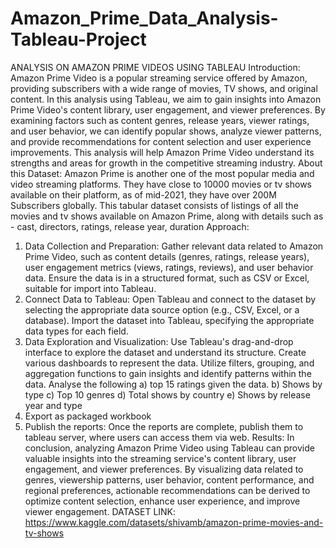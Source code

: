 # Amazon_Prime_Data_Analysis-Tableau-Project

ANALYSIS ON AMAZON PRIME VIDEOS
USING TABLEAU
Introduction:
Amazon Prime Video is a popular streaming service offered by Amazon, providing 
subscribers with a wide range of movies, TV shows, and original content. In this analysis 
using Tableau, we aim to gain insights into Amazon Prime Video's content library, user 
engagement, and viewer preferences. By examining factors such as content genres, 
release years, viewer ratings, and user behavior, we can identify popular shows, analyze 
viewer patterns, and provide recommendations for content selection and user experience 
improvements. This analysis will help Amazon Prime Video understand its strengths and 
areas for growth in the competitive streaming industry.
About this Dataset:
Amazon Prime is another one of the most popular media and video streaming platforms. 
They have close to 10000 movies or tv shows available on their platform, as of mid-2021, 
they have over 200M Subscribers globally. This tabular dataset consists of listings of all the 
movies and tv shows available on Amazon Prime, along with details such as - cast, 
directors, ratings, release year, duration
Approach:
1) Data Collection and Preparation: Gather relevant data related to Amazon Prime 
Video, such as content details (genres, ratings, release years), user engagement 
metrics (views, ratings, reviews), and user behavior data.
Ensure the data is in a structured format, such as CSV or Excel, suitable for import into 
Tableau.
2) Connect Data to Tableau:
Open Tableau and connect to the dataset by selecting the appropriate data source option 
(e.g., CSV, Excel, or a database).
Import the dataset into Tableau, specifying the appropriate data types for each field.
3) Data Exploration and Visualization:
Use Tableau's drag-and-drop interface to explore the dataset and understand its structure.
Create various dashboards to represent the data.
Utilize filters, grouping, and aggregation functions to gain insights and identify patterns 
within the data.
Analyse the following 
a) top 15 ratings given the data.
b) Shows by type
c) Top 10 genres
d) Total shows by country
e) Shows by release year and type
4) Export as packaged workbook
5) Publish the reports: Once the reports are complete, publish them to tableau server, 
where users can access them via web.
Results:
In conclusion, analyzing Amazon Prime Video using Tableau can provide valuable insights 
into the streaming service's content library, user engagement, and viewer preferences. By 
visualizing data related to genres, viewership patterns, user behavior, content 
performance, and regional preferences, actionable recommendations can be derived to 
optimize content selection, enhance user experience, and improve viewer engagement.
DATASET LINK:
https://www.kaggle.com/datasets/shivamb/amazon-prime-movies-and-tv-shows
